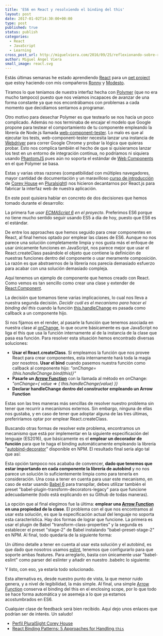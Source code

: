 ```yaml
---
title: 'ES6 en React y resolviendo el binding del this'
layout: post
date: 2017-01-02T14:30:00+00:00
type: post
published: true
status: publish
categories:
  - React
  - JavaScript
  - Learning
cross_post_url: http://miguelviera.com/2016/09/25/reflexionando-sobre-react-binding-el-this-y-alguna-o/
author: Miguel Ángel Viera
small_image: react.svg
---
```


Estás últimas semanas he estado aprendiendo [React](https://facebook.github.io/react/) para un [pet project](https://github.com/AIDAsoftware/Papyrus) que estoy haciendo con mis compañeros [Ronny](https://twitter.com/ronnyancorini) y [Modesto](https://twitter.com/msanjuan).

Tiramos lo que teníamos de nuestra interfaz hecha con [Polymer](https://www.polymer-project.org) (que no era mucho tampoco) puesto que nos veíamos incapaces de avanzar de una forma constante ya que nos encontrábamos con problemas a cada momento que decidíamos sentarnos a programar.

Otro motivo para desechar Polymer es que testearlo se nos hacía un poco complicado. Además no nos terminaba de encajar el modelo que Google propone para testear el comportamiento de tu componente empleando la librería de Node.js llamada [web-component-tester](https://github.com/Polymer/web-component-tester). Lo malo es que al ejecutar los tests, web-component-tester necesita lanzar una instancia de [Webdriver](http://www.seleniumhq.org/projects/webdriver/) para correr Google Chrome y probar la lógica que quieras probar. Esto nos complica también el hecho de que si quisieramos lanzar los test en un entorno de integración continua, no podríamos ni siquiera usando [PhantomJS](http://phantomjs.org/) pues aún no soporta el estándar de [Web Components](http://webcomponents.org/) en el que Polymer se basa.

Estas y varias otras razones (compatibilidad con múltiples navegadores, mayor cantidad de documentación y un maravilloso [curso de introducción](https://app.pluralsight.com/library/courses/react-flux-building-applications/) de [Corey House](https://twitter.com/housecor) en [Pluralsight](https://www.pluralsight.com/)) nos hicieron decantarnos por React.js para fabricar la interfaz web de nuestra aplicación.

En este post quisiera hablar en concreto de dos decisiones que hemos tomado durante el desarrollo:

La primera fue _usar [ECMAScript 6](http://es6-features.org/) en el proyecto_. Preferimos ES6 porque no tiene mucho sentido seguir usando ES5 a día de hoy, puesto que ES6 es el estándar.

De entre los approaches que hemos seguido para crear componentes en React, al final hemos optado por emplear las clases de ES6\. Aunque no nos parece una solución completamente limpia y nos gusta más el enfoque de usar únicamente funciones en JavaScript, nos parece mejor que usar el React.createClass pasándole el objeto que contiene la definición de nuestras funciones dentro del componente o usar meramente composición. La razón es que abstraernos de la librería nos parecía demasiado esfuerzo para acabar con una solución demasiado compleja.

<script src="https://gist.github.com/Groxalf/1bb99309aab0cc1063e5ca2bceaf0324.js"></script>

Aquí tenemos un ejemplo de componente que hemos creado con React. Como vemos es tan sencillo como crear una clase y extender de [React.Component](https://facebook.github.io/react/docs/react-component.html).

La decisión que tomamos tiene varias implicaciones, lo cual nos lleva a nuestra segunda decisión. _Decidir cuál es el mecanismo para hacer el binding del this_ cuando la función [this.handleChange](https://facebook.github.io/react/docs/two-way-binding-helpers.html) es pasada como callback a un componente hijo.

<script src="https://gist.github.com/Groxalf/c26dbcccfb47a602e35cec7e63089970.js"></script>

Si nos fijamos en el render, al pasarle la función que tenemos asociada en nuestra clase al [onChange](https://facebook.github.io/react/docs/forms.html), lo que ocurre básicamente es que JavaScript no liga el this que usa la función internamente al de la instancia de la clase que pasa esa función. Para resolver esta situación hemos encontrado diversas soluciones:

*   **Usar el React.createClass**. Si empleamos la función que nos provee React para crear componentes, esta internamente hará toda la magia por nosotros. **Usar el bind** cuando pasemos nuestra función como callback al componente hijo: _"onChange={this.handleChange.bind(this)}"_
*   **Pasarle un [Arrow Function](https://developer.mozilla.org/en-US/docs/Web/JavaScript/Reference/Functions/Arrow_functions)** con la llamada al método en onChange: _"onChange={ value => { this.handleChange(value) }}_
*   **Declarar handleChange dentro del constructor empleando un Arrow Function**

<script src="https://gist.github.com/Groxalf/296251f77a8fd7b42699f07071235949.js"></script>

Estas son las tres maneras más sencillas de resolver nuestro problema sin tener que recurrir a mecanismos externos. Sin embargo, ninguna de ellas nos gustaba, y en caso de tener que adoptar alguna de las tres últimas, preferiríamos optar por emplear React.createClass.

Buscando otras formas de resolver este problema, encontramos un mecanismo que está por implementar en la siguiente especificación del lenguaje (ES2016), que básicamente es el **emplear un decorador de función** para que te haga el binding automáticamente empleando la librería "[autobind-decorator](https://www.npmjs.com/package/autobind-decorator)" disponible en NPM. El resultado final sería algo tal que así:

<script src="https://gist.github.com/Groxalf/f829351fe0e9b85d5fc8bb26cd79b5ef.js"></script>

Esta opción tampoco nos acababa de convencer, **dado que tenemos que estar importando en cada componente la librería de autobind** y no nos parece un solución lo suficientemente limpia como para tenerla en consideración. Una cosa a tener en cuenta para usar este mecanismo, en caso de estar usando [Babel 6](https://babeljs.io/) para transpilar, debes utilizar también el preset "babel-plugin-transform-decorators-legacy" para que funcione adecuadamente (todo está explicando en su Github de todas maneras).

La opción que al final elegimos fue la última: **emplear una [Arrow Function](https://developer.mozilla.org/en-US/docs/Web/JavaScript/Reference/Functions/Arrow_functions) en una propiedad de la clase**. El problema con el que nos encontramos al usar esta solución, es que la especificación actual del lenguaje no soporta esta característica. Hay dos formas de lograr que funcione. La primera es usar el plugin de Babel "transform-class-properties" y la segunda es establecer el preset "stage-2" de Babel instalando "babel-preset-stage-2" en NPM. Al final, todo quedaría de la siguiente forma:

<script src="https://gist.github.com/Groxalf/f4b664d4843dd5080bfcaf9683b849dc.js"></script>

Un último detalle a tener en cuenta al usar esta solución y el autobind, es que dado que nosotros usamos [eslint](http://eslint.org/), tenemos que configurarlo para que soporte ambas features. Para arreglarlo, basta con únicamente usar "babel-eslint" como parser del eslinter y añadir en nuestro .babelrc lo siguiente:

<script src="https://gist.github.com/Groxalf/2706ac8504cf322ba441667a51dc789e.js"></script>

Y listo, con eso, ya estaría todo solucionado.

 Esta alternativa es, desde nuestro punto de vista, la que menor ruido genera, y a nivel de legibilidad, la más simple. Al final, una simple [Arrow Function](https://developer.mozilla.org/en-US/docs/Web/JavaScript/Reference/Functions/Arrow_functions) conserva el binding del this en el enclosing scope, por lo que todo se hace forma automática y se asemeja a lo que ya estamos acostumbrados en ES6.

Cualquier clase de feedback será bien recibido. Aquí dejo unos enlaces que podrían ser de interés. Un saludo!

*   [Perfil PluralSight Corey House](http://app.pluralsight.com/author/cory-house)
*   [React Binding Patterns: 5 Approaches for Handling `this`](https://medium.com/@housecor/react-binding-patterns-5-approaches-for-handling-this-92c651b5af56#.mwn7jh38i)
